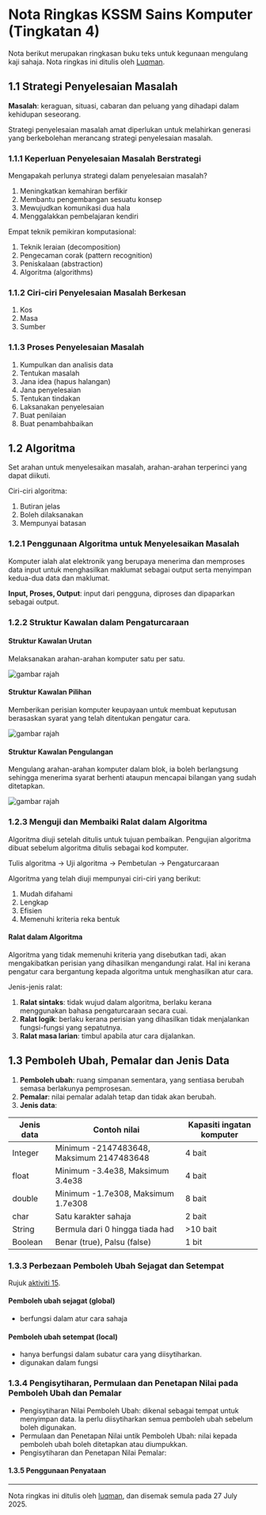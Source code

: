 # Nota Ringkas KSSM Sains Komputer (Tingkatan 4)

Nota berikut merupakan ringkasan buku teks untuk kegunaan mengulang kaji sahaja. Nota ringkas ini ditulis oleh [Luqman](https://theluqmn.com).

## 1.1 Strategi Penyelesaian Masalah

**Masalah**: keraguan, situasi, cabaran dan peluang yang dihadapi dalam kehidupan seseorang.

Strategi penyelesaian masalah amat diperlukan untuk melahirkan generasi yang berkebolehan merancang strategi penyelesaian masalah.

### 1.1.1 Keperluan Penyelesaian Masalah Berstrategi

Mengapakah perlunya strategi dalam penyelesaian masalah?

1. Meningkatkan kemahiran berfikir
2. Membantu pengembangan sesuatu konsep
3. Mewujudkan komunikasi dua hala
4. Menggalakkan pembelajaran kendiri

Empat teknik pemikiran komputasional:

1. Teknik leraian (decomposition)
2. Pengecaman corak (pattern recognition)
3. Peniskalaan (abstraction)
4. Algoritma (algorithms)

### 1.1.2 Ciri-ciri Penyelesaian Masalah Berkesan

1. Kos
2. Masa
3. Sumber

### 1.1.3 Proses Penyelesaian Masalah

1. Kumpulkan dan analisis data
2. Tentukan masalah
3. Jana idea (hapus halangan)
4. Jana penyelesaian
5. Tentukan tindakan
6. Laksanakan penyelesaian
7. Buat penilaian
8. Buat penambahbaikan

## 1.2 Algoritma

Set arahan untuk menyelesaikan masalah, arahan-arahan terperinci yang dapat diikuti.

Ciri-ciri algoritma:

1. Butiran jelas
2. Boleh dilaksanakan
3. Mempunyai batasan

### 1.2.1 Penggunaan Algoritma untuk Menyelesaikan Masalah

Komputer ialah alat elektronik yang berupaya menerima dan memproses data input untuk menghasilkan maklumat sebagai output serta menyimpan kedua-dua data dan maklumat.

**Input, Proses, Output**: input dari pengguna, diproses dan dipaparkan sebagai output.

### 1.2.2 Struktur Kawalan dalam Pengaturcaraan

#### Struktur Kawalan Urutan

Melaksanakan arahan-arahan komputer satu per satu.

![gambar rajah](https://theluqmn.com/kssm-sk/assets/nota_ringkas_t4_1.png)

#### Struktur Kawalan Pilihan

Memberikan perisian komputer keupayaan untuk membuat keputusan berasaskan syarat yang telah ditentukan pengatur cara.

![gambar rajah](https://theluqmn.com/kssm-sk/assets/nota_ringkas_t4_2.png)

#### Struktur Kawalan Pengulangan

Mengulang arahan-arahan komputer dalam blok, ia boleh berlangsung sehingga menerima syarat berhenti ataupun mencapai bilangan yang sudah ditetapkan.

![gambar rajah](https://theluqmn.com/kssm-sk/assets/nota_ringkas_t4_3.png)

### 1.2.3 Menguji dan Membaiki Ralat dalam Algoritma

Algoritma diuji setelah ditulis untuk tujuan pembaikan. Pengujian algoritma dibuat sebelum algoritma ditulis sebagai kod komputer.

Tulis algoritma -> Uji algoritma -> Pembetulan -> Pengaturcaraan

Algoritma yang telah diuji mempunyai ciri-ciri yang berikut:

1. Mudah difahami
2. Lengkap
3. Efisien
4. Memenuhi kriteria reka bentuk

#### Ralat dalam Algoritma

Algoritma yang tidak memenuhi kriteria yang disebutkan tadi, akan mengakibatkan perisian yang dihasilkan mengandungi ralat. Hal ini kerana pengatur cara bergantung kepada algoritma untuk menghasilkan atur cara.

Jenis-jenis ralat:

1. **Ralat sintaks**: tidak wujud dalam algoritma, berlaku kerana menggunakan bahasa pengaturcaraan secara cuai.
2. **Ralat logik**: berlaku kerana perisian yang dihasilkan tidak menjalankan fungsi-fungsi yang sepatutnya.
3. **Ralat masa larian**: timbul apabila atur cara dijalankan.

## 1.3 Pemboleh Ubah, Pemalar dan Jenis Data

1. **Pemboleh ubah**: ruang simpanan sementara, yang sentiasa berubah semasa berlakunya pemprosesan.
2. **Pemalar**: nilai pemalar adalah tetap dan tidak akan berubah.
3. **Jenis data**:

|Jenis data|Contoh nilai|Kapasiti ingatan komputer|
|---|---|---|
|Integer|Minimum -2147483648, Maksimum 2147483648|4 bait|
|float|Minimum -3.4e38, Maksimum 3.4e38|4 bait|
|double|Minimum -1.7e308, Maksimum 1.7e308|8 bait|
|char|Satu karakter sahaja|2 bait|
|String|Bermula dari 0 hingga tiada had|>10 bait|
|Boolean|Benar (true), Palsu (false)|1 bit|

### 1.3.3 Perbezaan Pemboleh Ubah Sejagat dan Setempat

Rujuk [aktiviti 15](https://github.com/theluqmn/kssm-sk/blob/main/tingkatan_4/aktiviti/aktiviti_15.java).

#### Pemboleh ubah sejagat (global)

- berfungsi dalam atur cara sahaja

#### Pemboleh ubah setempat (local)

- hanya berfungsi dalam subatur cara yang diisytiharkan.
- digunakan dalam fungsi

### 1.3.4 Pengisytiharan, Permulaan dan Penetapan Nilai pada Pemboleh Ubah dan Pemalar

- Pengisytiharan Nilai Pemboleh Ubah: dikenal sebagai tempat untuk menyimpan data. Ia perlu diisytiharkan semua pemboleh ubah sebelum boleh digunakan.
- Permulaan dan Penetapan Nilai untik Pemboleh Ubah: nilai kepada pemboleh ubah boleh ditetapkan atau diumpukkan.
- Pengisytiharan dan Penetapan Nilai Pemalar:

#### 1.3.5 Penggunaan Penyataan

---

Nota ringkas ini ditulis oleh [luqman](https://theluqmn.com), dan disemak semula pada 27 July 2025.
